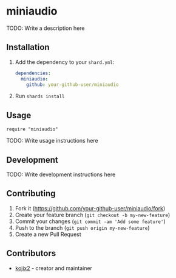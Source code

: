 # miniaudio

TODO: Write a description here

## Installation

1. Add the dependency to your `shard.yml`:

   ```yaml
   dependencies:
     miniaudio:
       github: your-github-user/miniaudio
   ```

2. Run `shards install`

## Usage

```crystal
require "miniaudio"
```

TODO: Write usage instructions here

## Development

TODO: Write development instructions here

## Contributing

1. Fork it (<https://github.com/your-github-user/miniaudio/fork>)
2. Create your feature branch (`git checkout -b my-new-feature`)
3. Commit your changes (`git commit -am 'Add some feature'`)
4. Push to the branch (`git push origin my-new-feature`)
5. Create a new Pull Request

## Contributors

- [kojix2](https://github.com/your-github-user) - creator and maintainer
